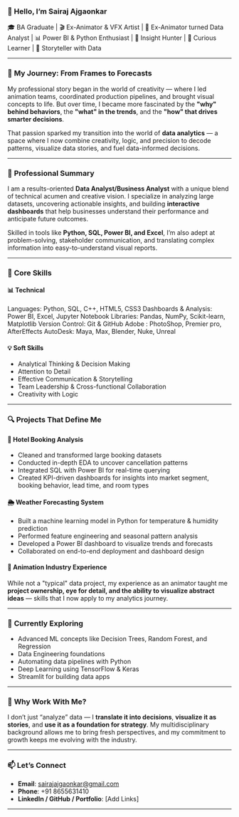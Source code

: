 

### 👋 Hello, I’m Sairaj Ajgaonkar  
🎓 BA Graduate | 🎬 Ex-Animator & VFX Artist | 🎨 Ex-Animator turned Data Analyst | 📊 Power BI & Python Enthusiast | 🧠 Insight Hunter | 🧠 Curious Learner  | 💬 Storyteller with Data


---

### 🧭 **My Journey: From Frames to Forecasts**  
My professional story began in the world of creativity — where I led animation teams, coordinated production pipelines, and brought visual concepts to life. But over time, I became more fascinated by the **"why" behind behaviors**, the **"what" in the trends**, and the **"how" that drives smarter decisions**.  

That passion sparked my transition into the world of **data analytics** — a space where I now combine creativity, logic, and precision to decode patterns, visualize data stories, and fuel data-informed decisions.

---

### 💼 **Professional Summary**  
I am a results-oriented **Data Analyst/Business Analyst** with a unique blend of technical acumen and creative vision. I specialize in analyzing large datasets, uncovering actionable insights, and building **interactive dashboards** that help businesses understand their performance and anticipate future outcomes.  

Skilled in tools like **Python, SQL, Power BI, and Excel**, I’m also adept at problem-solving, stakeholder communication, and translating complex information into easy-to-understand visual reports.

---

### 🧰 **Core Skills**

#### 📊 **Technical**  
 Languages: Python, SQL, C++, HTML5, CSS3
 Dashboards & Analysis: Power BI, Excel, Jupyter Notebook
 Libraries: Pandas, NumPy, Scikit-learn, Matplotlib
 Version Control: Git & GitHub
 Adobe : PhotoShop, Premier pro, AfterEffects
 AutoDesk: Maya, Max, Blender, Nuke, Unreal

#### 💡 **Soft Skills**  
- Analytical Thinking & Decision Making  
- Attention to Detail  
- Effective Communication & Storytelling  
- Team Leadership & Cross-functional Collaboration  
- Creativity with Logic  

---

### 🔍 **Projects That Define Me**

#### 🏨 Hotel Booking Analysis  
- Cleaned and transformed large booking datasets  
- Conducted in-depth EDA to uncover cancellation patterns  
- Integrated SQL with Power BI for real-time querying  
- Created KPI-driven dashboards for insights into market segment, booking behavior, lead time, and room types  

#### 🌦️ Weather Forecasting System  
- Built a machine learning model in Python for temperature & humidity prediction  
- Performed feature engineering and seasonal pattern analysis  
- Developed a Power BI dashboard to visualize trends and forecasts  
- Collaborated on end-to-end deployment and dashboard design  

#### 🎥 Animation Industry Experience  
While not a "typical" data project, my experience as an animator taught me **project ownership, eye for detail, and the ability to visualize abstract ideas** — skills that I now apply to my analytics journey.

---

### 🌱 **Currently Exploring**  
- Advanced ML concepts like Decision Trees, Random Forest, and Regression  
- Data Engineering foundations  
- Automating data pipelines with Python  
- Deep Learning using TensorFlow & Keras  
- Streamlit for building data apps  

---

### 💬 **Why Work With Me?**  
I don’t just “analyze” data — I **translate it into decisions**, **visualize it as stories**, and **use it as a foundation for strategy**. My multidisciplinary background allows me to bring fresh perspectives, and my commitment to growth keeps me evolving with the industry.

---

### 📫 **Let’s Connect**  
- **Email**: sairajajgaonkar@gmail.com  
- **Phone**: +91 8655631410  
- **LinkedIn / GitHub / Portfolio**: [Add Links]  

---


